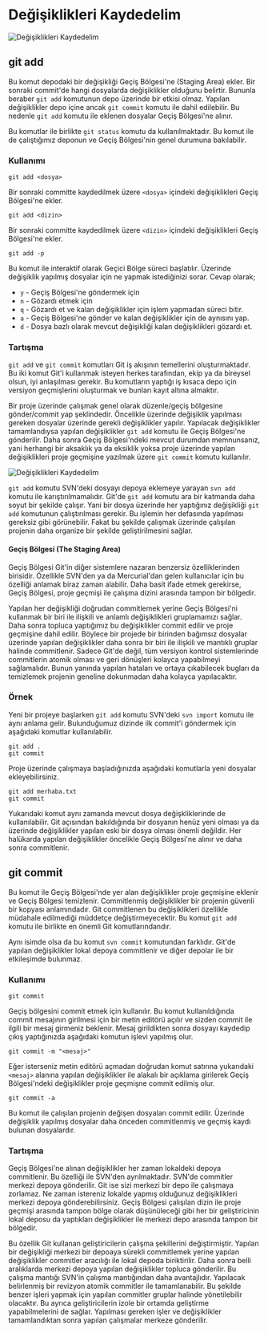 # Değişiklikleri Kaydedelim

![Değişiklikleri Kaydedelim](https://www.atlassian.com/git/images/tutorials/getting-started/saving-changes/hero.svg)

## git add

Bu komut depodaki bir değişikliği Geçiş Bölgesi'ne (Staging Area) ekler. Bir sonraki commit'de hangi dosyalarda değişiklikler olduğunu belirtir. Bununla beraber ```git add``` komutunun depo üzerinde bir etkisi olmaz. Yapılan değişiklikler depo içine ancak ```git commit``` komutu ile dahil edilebilir. Bu nedenle ```git add``` komutu ile eklenen dosyalar Geçiş Bölgesi'ne alınır.

Bu komutlar ile birlikte ```git status``` komutu da kullanılmaktadır. Bu komut ile de çalıştığımız deponun ve Geçiş Bölgesi'nin genel durumuna bakılabilir.
 
### Kullanımı

```
git add <dosya>
```

Bir sonraki committe kaydedilmek üzere ```<dosya>``` içindeki değişiklikleri Geçiş Bölgesi'ne ekler.

```
git add <dizin>
```

Bir sonraki committe kaydedilmek üzere ```<dizin>``` içindeki değişiklikleri Geçiş Bölgesi'ne ekler.

```
git add -p
```

Bu komut ile interaktif olarak Geçici Bölge süreci başlatılır. Üzerinde değişiklik yapılmış dosyalar için ne yapmak istediğinizi sorar. Cevap olarak;
 
  * ```y``` - Geçiş Bölgesi'ne göndermek için 
  * ```n``` - Gözardı etmek için
  * ```q``` - Gözardı et ve kalan değişiklikler için işlem yapmadan süreci bitir.
  * ```a``` - Geçiş Bölgesi'ne gönder ve kalan değişiklikler için de aynısını yap.
  * ```d``` - Dosya bazlı olarak mevcut değişikliği kalan değişiklikleri gözardı et.

### Tartışma

```git add``` ve ```git commit``` komutları Git iş akışının temellerini oluşturmaktadır. Bu iki komut Git'i kullanmak isteyen herkes tarafından, ekip ya da bireysel olsun, iyi anlaşılması gerekir. Bu komutların yaptığı iş kısaca depo için versiyon geçmişlerini oluşturmak ve bunları kayıt altına almaktır.

Bir proje üzerinde çalışmak genel olarak düzenle/geçiş bölgesine gönder/commit yap şeklindedir. Öncelikle üzerinde değişiklik yapılması gereken dosyalar üzerinde gerekli değişiklikler yapılır. Yapılacak değişiklikler tamamlandıysa yapılan değişiklikler ```git add``` komutu ile Geçiş Bölgesi'ne gönderilir. Daha sonra Geçiş Bölgesi'ndeki mevcut durumdan memnunsanız, yani herhangi bir aksaklık ya da eksiklik yoksa proje üzerinde yapılan değişiklikleri proje geçmişine yazılmak üzere ```git commit``` komutu kullanılır.

![Değişiklikleri Kaydedelim](https://www.atlassian.com/git/images/tutorials/getting-started/saving-changes/01.svg)

```git add``` komutu SVN'deki dosyayı depoya eklemeye yarayan ```svn add``` komutu ile karıştırılmamalıdır. Git'de ```git add``` komutu ara bir katmanda daha soyut bir şekilde çalışır. Yani bir dosya üzerinde her yaptığınız değişikliği ```git add``` komutunun çalıştırılması gerekir. Bu işlemin her defasında yapılması gereksiz gibi görünebilir. Fakat bu şekilde çalışmak üzerinde çalışılan projenin daha organize bir şekilde geliştirilmesini sağlar.

#### Geçiş Bölgesi (The Staging Area)

Geçiş Bölgesi Git'in diğer sistemlere nazaran benzersiz özelliklerinden  birisidir. Özellikle SVN'den ya da Mercurial'dan gelen kullanıcılar için bu özelliği anlamak biraz zaman alabilir. Daha basit ifade etmek gerekirse, Geçiş Bölgesi, proje geçmişi ile çalışma dizini arasında tampon bir bölgedir.

Yapılan her değişikliği doğrudan commitlemek yerine Geçiş Bölgesi'ni kullanmak bir biri ile ilişkili ve anlamlı değişiklikleri gruplamamızı sağlar. Daha sonra topluca yaptığımız bu değişiklikler commit edilir ve proje geçmişine dahil edilir. Böylece bir projede bir birinden bağımsız dosyalar üzerinde yapılan değişiklikler daha sonra bir biri ile ilişkili ve mantıklı gruplar halinde commitlenir. Sadece Git'de değil, tüm versiyon kontrol sistemlerinde commitlerin atomik olması ve geri dönüşleri kolayca yapabilmeyi sağlamalıdır. Bunun yanında yapılan hataları ve ortaya çıkabilecek bugları da temizlemek projenin geneline dokunmadan daha kolayca yapılacaktır.

### Örnek

Yeni bir projeye başlarken ```git add``` komutu SVN'deki ```svn import``` komutu ile aynı anlama gelir. Bulunduğumuz dizinde ilk commit'i göndermek için aşağıdaki komutlar kullanılabilir.

```
git add .
git commit
```

Proje üzerinde çalışmaya başladığınızda aşağıdaki komutlarla yeni dosyalar ekleyebilirsiniz.

```
git add merhaba.txt
git commit
```

Yukarıdaki komut aynı zamanda mevcut dosya değişkliklerinde de kullanılabilir. Git açısından bakıldığında bir dosyanın henüz yeni olması ya da üzerinde değişiklikler yapılan eski bir dosya olması önemli değildir. Her halükarda yapılan değişiklikler öncelikle Geçiş Bölgesi'ne alınır ve daha sonra commitlenir.

## git commit

Bu komut ile Geçiş Bölgesi'nde yer alan değişiklikler proje geçmişine eklenir ve Geçiş Bölgesi temizlenir. Commitlenmiş değişiklikler bir projenin güvenli bir kopyası anlamındadır. Git commitlenen bu değişiklikleri özellikle müdahale edilmediği müddetçe değiştirmeyecektir. Bu komut ```git add``` komutu ile birlikte en önemli Git komutlarındandır.

Aynı isimde olsa da bu komut ```svn commit``` komutundan farklıdır. Git'de yapılan değişiklikler lokal depoya commitlenir ve diğer depolar ile bir etkileşimde bulunmaz.

### Kullanımı

```
git commit
```

Geçiş bölgesini commit etmek için kullanılır. Bu komut kullanıldığında commit mesajının girilmesi için bir metin editörü açılır ve sizden commit ile ilgili bir mesaj girmeniz beklenir. Mesaj girildikten sonra dosyayı kaydedip çıkış yaptığınızda aşağıdaki komutun işlevi yapılmış olur.

```
git commit -m "<mesaj>"
```

Eğer isterseniz metin editörü açmadan doğrudan komut satırına yukarıdaki ```<mesaj>``` alanına yapılan değişiklikler ile alakalı bir açıklama girilerek Geçiş Bölgesi'ndeki değişiklikler proje geçmişne commit edilmiş olur.

```
git commit -a
```

Bu komut ile çalışılan projenin değişen dosyaları commit edilir. Üzerinde değişiklik yapılmış dosyalar daha önceden commitlenmiş ve geçmiş kaydı bulunan dosyalardır.

### Tartışma

Geçiş Bölgesi'ne alınan değişiklikler her zaman lokaldeki depoya commitlenir. Bu özelliği ile SVN'den ayrılmaktadır. SVN'de commitler merkezi depoya gönderilir. Git ise sizi merkezi bir depo ile çalışmaya zorlamaz. Ne zaman istereniz lokalde yapmış olduğunuz değişiklikleri merkezi depoya gönderebilirsiniz. Geçiş Bölgesi çalışılan dizin ile proje geçmişi arasında tampon bölge olarak düşünüleceği gibi her bir geliştiricinin lokal deposu da yaptıkları değişiklikler ile merkezi depo arasında tampon bir bölgedir.

Bu özellik Git kullanan geliştiricilerin çalışma şekillerini değiştirmiştir. Yapılan bir değişikliği merkezi bir depoaya sürekli commitlemek yerine yapılan değişiklikler commitler aracılığı ile lokal depoda biriktirilir. Daha sonra belli aralıklarda merkezi depoya yapılan değişiklikler topluca gönderilir. Bu çalışma mantığı SVN'in çalışma mantığından daha avantajlıdır. Yapılacak belirlenmiş bir revizyon atomik commitler ile tamamlanabilir. Bu şekilde benzer işleri yapmak için yapılan commitler gruplar halinde yönetilebilir olacaktır. Bu ayrıca geliştiricilerin izole bir ortamda geliştirme yapabilmelerini de sağlar. Yapılması gereken işler ve değişiklikler tamamlandıktan sonra yapılan çalışmalar merkeze gönderilir.